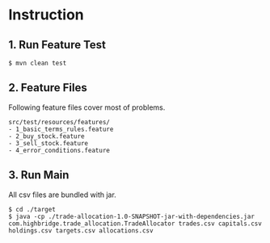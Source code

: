 # Instruction
## 1. Run Feature Test
```
$ mvn clean test
```

## 2. Feature Files
Following feature files cover most of problems.
```
src/test/resources/features/
- 1_basic_terms_rules.feature
- 2_buy_stock.feature
- 3_sell_stock.feature
- 4_error_conditions.feature
```

## 3. Run Main
All csv files are bundled with jar.
```
$ cd ./target
$ java -cp ./trade-allocation-1.0-SNAPSHOT-jar-with-dependencies.jar com.highbridge.trade_allocation.TradeAllocator trades.csv capitals.csv holdings.csv targets.csv allocations.csv
```